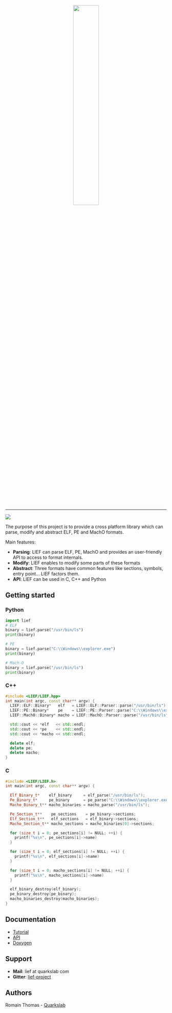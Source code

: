 <p align="center" >
<img width="40%" src="http://romainthomas.fr/logo_blue_with_name_500.png"/><br />
</p>
<hr>
<p>
  <a href="https://gitter.im/lief-project">
    <img src="https://img.shields.io/gitter/room/gitterHQ/gitter.svg">
  </a>

</p>

The purpose of this project is to provide a cross platform library which can parse, modify and abstract ELF, PE and MachO formats.

Main features:

  * **Parsing**: LIEF can parse ELF, PE, MachO and provides an user-friendly API to access to format internals.
  * **Modify**: LIEF enables to modify some parts of these formats
  * **Abstract**: Three formats have common features like sections, symbols, entry point... LIEF factors them.
  * **API**: LIEF can be used in C, C++ and Python

## Getting started

### Python

```python
import lief
# ELF
binary = lief.parse("/usr/bin/ls")
print(binary)

# PE
binary = lief.parse("C:\\Windows\\explorer.exe")
print(binary)

# Mach-O
binary = lief.parse("/usr/bin/ls")
print(binary)

```

### C++

```cpp
#include <LIEF/LIEF.hpp>
int main(int argc, const char** argv) {
  LIEF::ELF::Binary*   elf   = LIEF::ELF::Parser::parse("/usr/bin/ls");
  LIEF::PE::Binary*    pe    = LIEF::PE::Parser::parse("C:\\Windows\\explorer.exe");
  LIEF::MachO::Binary* macho = LIEF::MachO::Parser::parse("/usr/bin/ls");

  std::cout << *elf   << std::endl;
  std::cout << *pe    << std::endl;
  std::cout << *macho << std::endl;

  delete elf;
  delete pe;
  delete macho;
}
```

### C

```cpp
#include <LIEF/LIEF.h>
int main(int argc, const char** argv) {

  Elf_Binary_t*    elf_binary     = elf_parse("/usr/bin/ls");
  Pe_Binary_t*     pe_binary      = pe_parse("C:\\Windows\\explorer.exe");
  Macho_Binary_t** macho_binaries = macho_parse("/usr/bin/ls");

  Pe_Section_t**    pe_sections    = pe_binary->sections;
  Elf_Section_t**   elf_sections   = elf_binary->sections;
  Macho_Section_t** macho_sections = macho_binaries[0]->sections;

  for (size_t i = 0; pe_sections[i] != NULL; ++i) {
    printf("%s\n", pe_sections[i]->name)
  }

  for (size_t i = 0; elf_sections[i] != NULL; ++i) {
    printf("%s\n", elf_sections[i]->name)
  }

  for (size_t i = 0; macho_sections[i] != NULL; ++i) {
    printf("%s\n", macho_sections[i]->name)
  }

  elf_binary_destroy(elf_binary);
  pe_binary_destroy(pe_binary);
  macho_binaries_destroy(macho_binaries);
}

```
## Documentation

* [Tutorial](http://lief.quarkslab.com/doc)
* [API](http://lief.quarkslab.com/doc)
* [Doxygen](http://lief.quarkslab.com/doc)

## Support

* **Mail**: lief at quarkslab com
* **Gitter**: [lief-project](https://gitter.im/lief-project)

## Authors

Romain Thomas - [Quarkslab](https://www.quarkslab.com)


